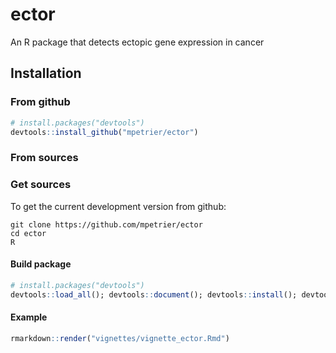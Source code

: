 # ector
An R package that detects ectopic gene expression in cancer


## Installation


### From github

```R
# install.packages("devtools")
devtools::install_github("mpetrier/ector")
```


### From sources

### Get sources

To get the current development version from github:

```
git clone https://github.com/mpetrier/ector
cd ector
R
```


#### Build package

```R
# install.packages("devtools")
devtools::load_all(); devtools::document(); devtools::install(); devtools::check()
```

#### Example

```R
rmarkdown::render("vignettes/vignette_ector.Rmd")
```
